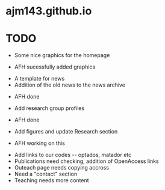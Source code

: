 # ajm143.github.io

# TODO

* Some nice graphics for the homepage
 - AFH sucessfully added graphics
* A template for news
* Addition of the old news to the news archive
 - AFH done
* Add research group profiles
 - AFH done
* Add figures and update Research section
 - AFH working on this
* Add links to our codes -- optados, matador etc
* Publications need checking, addition of OpenAccess links
* Outeach page needs copying accross
* Need a "contact" section
* Teaching needs more content
